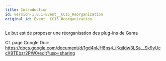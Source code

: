 ```yaml
---
title: Introduction
id: version-1.8.1-Event__CC15_Reorganization
original_id: Event__CC15_Reorganization
---
```



Le but est de proposer une réorganisation des plug-ins de Gama

Cf. page Google Doc: https://docs.google.com/document/d/1gd4nlJH8ns4_iKqiIdw3LSa__Sk9yUccX9TEbzr2PW0/edit?usp=sharing